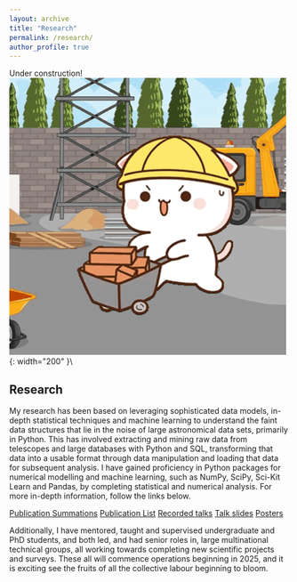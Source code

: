 ```yaml
---
layout: archive
title: "Research"
permalink: /research/
author_profile: true
---
```

Under construction!
![Distant structures expected based on accretion event orbits](/assets/images/peach-cat-construction-worker.gif){: width="200" }\

## Research
My research has been based on leveraging sophisticated data models, in-depth statistical techniques and machine learning to understand the faint data structures that lie in the noise of large astronomical data sets, primarily in Python. This has involved extracting and mining raw data from telescopes and large databases with Python and SQL, transforming that data into a usable format through data manipulation and loading that data for subsequent analysis. I have gained proficiency in Python packages for numerical modelling and machine learning, such as NumPy, SciPy, Sci-Kit Learn and Pandas, by completing statistical and numerical analysis. 
For more in-depth information, follow the links below.

[Publication Summations](/summary/)
[Publication List](/publications/)
[Recorded talks](/talks/)
[Talk slides](/slides)
[Posters](/posters/)

Additionally, I have mentored, taught and supervised undergraduate and PhD students, and both led, and had senior roles in, large multinational technical groups, all working towards completing new scientific projects and surveys. These all will commence operations beginning in 2025, and it is exciting see the fruits of all the collective labour beginning to bloom.
